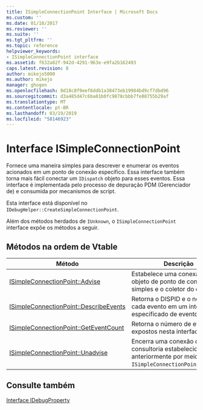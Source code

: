 ```yaml
---
title: ISimpleConnectionPoint Interface | Microsoft Docs
ms.custom: ''
ms.date: 01/18/2017
ms.reviewer: ''
ms.suite: ''
ms.tgt_pltfrm: ''
ms.topic: reference
helpviewer_keywords:
- ISimpleConnectionPoint interface
ms.assetid: f632a82f-942d-4291-963e-e9fa2b162493
caps.latest.revision: 8
author: mikejo5000
ms.author: mikejo
manager: ghogen
ms.openlocfilehash: 0d18c8f9eef6ddb1a38473eb19984bd9cf7dbd96
ms.sourcegitcommit: d3a485d47c6ba01b0fc9878cbbb7fe88755b29af
ms.translationtype: MT
ms.contentlocale: pt-BR
ms.lasthandoff: 03/19/2019
ms.locfileid: "58146923"
---
```

# <a name="isimpleconnectionpoint-interface"></a>Interface ISimpleConnectionPoint
Fornece uma maneira simples para descrever e enumerar os eventos acionados em um ponto de conexão específico. Essa interface também torna mais fácil conectar um `IDispatch` objeto para esses eventos. Essa interface é implementada pelo processo de depuração PDM (Gerenciador de) e consumida por mecanismos de script.  
  
 Esta interface está disponível no `IDebugHelper::CreateSimpleConnectionPoint`.  
  
 Além dos métodos herdados de `IUnknown`, o `ISimpleConnectionPoint` interface expõe os métodos a seguir.  
  
## <a name="methods-in-vtable-order"></a>Métodos na ordem de Vtable  
  
|Método|Descrição|  
|------------|-----------------|  
|[ISimpleConnectionPoint::Advise](../../winscript/reference/isimpleconnectionpoint-advise.md)|Estabelece uma conexão entre o objeto de ponto de conexão simples e o coletor do cliente.|  
|[ISimpleConnectionPoint::DescribeEvents](../../winscript/reference/isimpleconnectionpoint-describeevents.md)|Retorna o DISPID e o nome para cada evento em um intervalo especificado de eventos.|  
|[ISimpleConnectionPoint::GetEventCount](../../winscript/reference/isimpleconnectionpoint-geteventcount.md)|Retorna o número de eventos expostos nesta interface.|  
|[ISimpleConnectionPoint::Unadvise](../../winscript/reference/isimpleconnectionpoint-unadvise.md)|Encerra uma conexão de consultoria estabelecida anteriormente por meio de `ISimpleConnectionPoint::Advise`.|  
  
## <a name="see-also"></a>Consulte também  
 [Interface IDebugProperty](../../winscript/reference/idebugproperty-interface.md)
